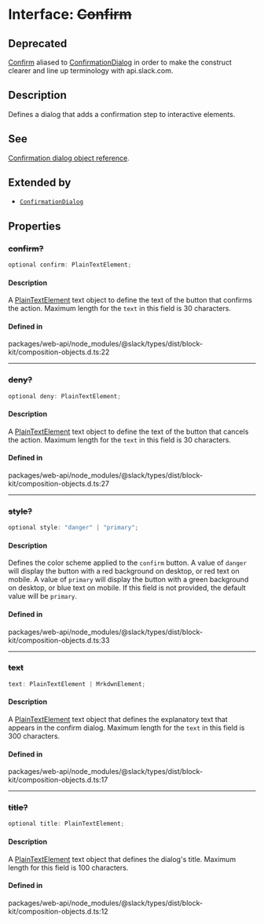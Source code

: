 # Interface: ~~Confirm~~

## Deprecated

[Confirm](Confirm.md) aliased to [ConfirmationDialog](ConfirmationDialog.md) in order to make the construct clearer
and line up terminology with api.slack.com.

## Description

Defines a dialog that adds a confirmation step to interactive elements.

## See

[Confirmation dialog object reference](https://api.slack.com/reference/block-kit/composition-objects#confirm).

## Extended by

- [`ConfirmationDialog`](ConfirmationDialog.md)

## Properties

### ~~confirm?~~

```ts
optional confirm: PlainTextElement;
```

#### Description

A [PlainTextElement](PlainTextElement.md) text object to define the text of the button that confirms the action.
Maximum length for the `text` in this field is 30 characters.

#### Defined in

packages/web-api/node\_modules/@slack/types/dist/block-kit/composition-objects.d.ts:22

***

### ~~deny?~~

```ts
optional deny: PlainTextElement;
```

#### Description

A [PlainTextElement](PlainTextElement.md) text object to define the text of the button that cancels the action.
Maximum length for the `text` in this field is 30 characters.

#### Defined in

packages/web-api/node\_modules/@slack/types/dist/block-kit/composition-objects.d.ts:27

***

### ~~style?~~

```ts
optional style: "danger" | "primary";
```

#### Description

Defines the color scheme applied to the `confirm` button. A value of `danger` will display the button
with a red background on desktop, or red text on mobile. A value of `primary` will display the button with a green
background on desktop, or blue text on mobile. If this field is not provided, the default value will be `primary`.

#### Defined in

packages/web-api/node\_modules/@slack/types/dist/block-kit/composition-objects.d.ts:33

***

### ~~text~~

```ts
text: PlainTextElement | MrkdwnElement;
```

#### Description

A [PlainTextElement](PlainTextElement.md) text object that defines the explanatory text that appears in the confirm
dialog. Maximum length for the `text` in this field is 300 characters.

#### Defined in

packages/web-api/node\_modules/@slack/types/dist/block-kit/composition-objects.d.ts:17

***

### ~~title?~~

```ts
optional title: PlainTextElement;
```

#### Description

A [PlainTextElement](PlainTextElement.md) text object that defines the dialog's title.
Maximum length for this field is 100 characters.

#### Defined in

packages/web-api/node\_modules/@slack/types/dist/block-kit/composition-objects.d.ts:12

